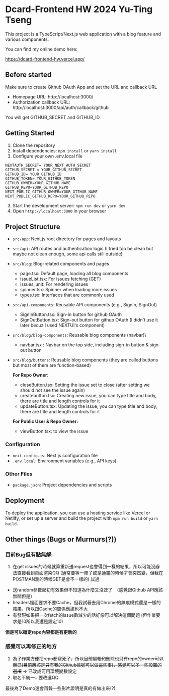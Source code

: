 # Dcard-Frontend HW 2024 Yu-Ting Tseng

This project is a TypeScript/Next.js web application with a blog feature and various components.

You can find my online demo here:

https://dcard-frontend-hw.vercel.app/


## Before started

Make sure to create Github OAuth App and set the URL and callback URL

- Homepage URL: http://localhost:3000/
- Authorization callback URL: http://localhost:3000/api/auth/callback/github

You will get GITHUB_SECRET and GITHUB_ID

## Getting Started

1. Clone the repository
2. Install dependencies: `npm install` or `yarn install`
3. Configure your own .env.local file
```.env.local
NEXTAUTH_SECRET= YOUR_NEXT_AUTH_SECRET
GITHUB_SECRET = YOUR_GITHUB_SECRET
GITHUB_ID= YOUR_GITHUB_ID
GITHUB_TOKEN= YOUR_GITHUB_TOKEN
GITHUB_OWNER=YOUR_GITHUB_NAME
GITHUB_REPO=YOUR_GITHUB_REPO
NEXT_PUBLIC_GITHUB_OWNER=YOUR_GITHUB_NAME
NEXT_PUBLIC_GITHUB_REPO=YOUR_GITHUB_REPO
```

3. Start the development server: `npm run dev` or `yarn dev`
4. Open `http://localhost:3000` in your browser

## Project Structure


- `src/app`: Next.js root directory for pages and layouts
- `src/api`: API routes and authentication logic (I tried too be clean but maybe not clean enough, some api calls still outside)
- `src/blog`: Blog-related components and pages
    - page.tsx: Default page, loading all blog components
    - issueList.tsx: For issues fetching (GET)
    - issues_unit: For rendering issues
    - spinner.tsx: Spinner when loading more issues
    - types.tsx: Interfaces that are commonly used
- `src/api-components`: Reusable API components (e.g., SignIn, SignOut)
    - SignInButton.tsx: Sign-in button for github OAuth
    - SignOutButton.tsx: Sign-out button for githup OAuth (I didn't use it later becuz I used NEXTUI's component)
- `src/blog/blog-components`: Reusable blog components (navbar)\
    - navbar.tsx : Navbar on the top side, including sign-in button & sign-out button
- `src/blog/buttons`: Reusable blog components (they are called buttons but most of them are function-based)

    **For Repo Owner:**
    - closeButton.tsx: Setting the issue set to close (after setting we should not see the issue again)
    - createbutton.tsx: Creating new issue, you can type title and body, there are title and length controls for it
    - updateButton.tsx: Updating the issue, you can type title and body, there are title and length controls for it
    
    **For Public User & Repo Owner:**
    - viewButton.tsx: to view the issue

### Configuration

- `next.config.js`: Next.js configuration file
- `.env.local`: Environment variables (e.g., API keys)

### Other Files

- `package.json`: Project dependencies and scripts

## Deployment

To deploy the application, you can use a hosting service like Vercel or Netlify, or set up a server and build the project with `npm run build` or `yarn build`.


## Other things (Bugs or Murmurs(?))

### 目前Bug但有點無解:
1. 在get issues的時候就算重新送request也會得到一樣的結果，所以可能沒辦法直接看到頁面渲染QQ (通常要等一陣子或是通靈的時候才會突然變，但我在POSTMAN測的時候GET是會不一樣的)
試過
- 送random參數起初有效果但不知道為什麼又沒效了　（感覺跟Github API應該無關但是）
- headers裡面要求不要Cache，但我試著去用Chrome的無痕模式還是一樣的結果，所以跟Cache的關係應該也不大
- 有發現如果把一次fetch的issue數減少的話好像可以解決這個問題 (但作業要求是10所以我還是設定10)

**但是可以確定repo內容都是有更新的**

### 感覺可以再修正的地方
1. ~~為了作業方便把repo都寫死了，所以目前編輯和刪除也只有repo的owner可以而已(目前應該是只有我的Github帳號可以做這些事)，感覺可以多一些設置的選項~~ -> 已改成可用環境變數設定
2. 取名不統一...要改進QQ


最後為了Demo還會再錄一些影片證明是真的有做出來(?)
